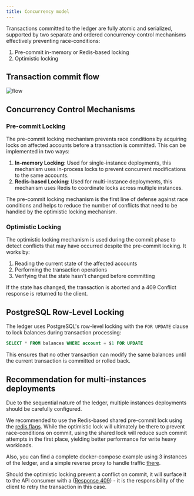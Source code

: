 ```yaml
---
title: Concurrency model
---
```


Transactions committed to the ledger are fully atomic and serialized, supported by two separate and ordered concurrency-control mechanisms effectively preventing race-conditions:

1. Pre-commit in-memory or Redis-based locking
2. Optimistic locking

## Transaction commit flow

![flow](/img/advanced/concurrency-model.png)

## Concurrency Control Mechanisms

### Pre-commit Locking

The pre-commit locking mechanism prevents race conditions by acquiring locks on affected accounts before a transaction is committed. This can be implemented in two ways:

1. **In-memory Locking**: Used for single-instance deployments, this mechanism uses in-process locks to prevent concurrent modifications to the same accounts.
2. **Redis-based Locking**: Used for multi-instance deployments, this mechanism uses Redis to coordinate locks across multiple instances.

The pre-commit locking mechanism is the first line of defense against race conditions and helps to reduce the number of conflicts that need to be handled by the optimistic locking mechanism.

### Optimistic Locking

The optimistic locking mechanism is used during the commit phase to detect conflicts that may have occurred despite the pre-commit locking. It works by:

1. Reading the current state of the affected accounts
2. Performing the transaction operations
3. Verifying that the state hasn't changed before committing

If the state has changed, the transaction is aborted and a 409 Conflict response is returned to the client.

## PostgreSQL Row-Level Locking

The ledger uses PostgreSQL's row-level locking with the `FOR UPDATE` clause to lock balances during transaction processing:

```sql
SELECT * FROM balances WHERE account = $1 FOR UPDATE
```

This ensures that no other transaction can modify the same balances until the current transaction is committed or rolled back.

## Recommendation for multi-instances deployments

Due to the sequential nature of the ledger, multiple instances deployments should be carefully configured.

We recommended to use the Redis-based shared pre-commit lock using the [redis flags](../operator/09-Configuration-reference/01-Settings.md). While the optimistic lock will ultimately be there to prevent race-conditions on commit, using the shared lock will reduce such commit attempts in the first place, yielding better performance for write heavy workloads.

Also, you can find a complete docker-compose example using 3 instances of the ledger, and a simple reverse proxy to handle traffic [there](https://github.com/formancehq/ledger/blob/main/examples/multi-node/docker-compose.yml).

Should the optimistic locking prevent a conflict on commit, it will surface it to the API consumer with a ([Response 409](../api#tag/transactions/operation/createTransaction)) - it is the responsibility of the client to retry the transaction in this case.
